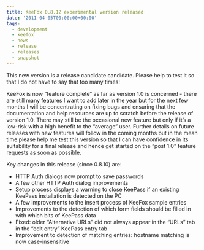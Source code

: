 ```yaml
---
title: KeeFox 0.8.12 experimental version released
date: '2011-04-05T00:00:00+00:00'
tags:
  - development
  - keefox
  - news
  - release
  - releases
  - snapshot
---
```

<p>This new version is a release candidate candidate. Please help to test it so that I do not have to say that too many times!
</p>
<p>KeeFox is now “feature complete” as far as version 1.0 is concerned -  there are still many features I want to add later in the year but for   the next few months I will be concentrating on fixing bugs and ensuring  that the documentation and help resources are up to scratch before the  release of version 1.0. There may still be the occasional new feature   but only if it’s a low-risk with a high benefit to the “average” user.   Further details on future releases with new features will follow in the  coming months but in the mean time please help me test this version so  that I can have confidence in its suitability for a final release and   hence get started on the “post 1.0” feature requests as soon as  possible.
</p>
<p>Key changes in this release (since 0.8.10) are: </p><p><ul><li> HTTP Auth dialogs now prompt to save passwords 	</li><li>A few other HTTP Auth dialog improvements 	</li><li>Setup process displays a warning to close KeePass if an existing KeePass installation is detected on the PC 	</li><li> A few improvements to the insert process of KeeFox sample entries 	</li><li>Improvements to the detection of which form fields should be filled in with which bits of KeePass data 	</li><li>Fixed: older “Alternative URLs” did not always appear in the “URLs” tab in the “edit entry” KeePass entry tab 	</li><li> Improvement to detection of matching entries: hostname matching is now case-insensitive </li></ul></p>
